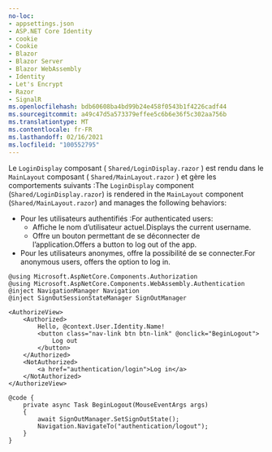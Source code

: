 ```yaml
---
no-loc:
- appsettings.json
- ASP.NET Core Identity
- cookie
- Cookie
- Blazor
- Blazor Server
- Blazor WebAssembly
- Identity
- Let's Encrypt
- Razor
- SignalR
ms.openlocfilehash: bdb60608ba4bd99b24e458f0543b1f4226cadf44
ms.sourcegitcommit: a49c47d5a573379effee5c6b6e36f5c302aa756b
ms.translationtype: MT
ms.contentlocale: fr-FR
ms.lasthandoff: 02/16/2021
ms.locfileid: "100552795"
---
```

<span data-ttu-id="7cddb-101">Le `LoginDisplay` composant ( `Shared/LoginDisplay.razor` ) est rendu dans le `MainLayout` composant ( `Shared/MainLayout.razor` ) et gère les comportements suivants :</span><span class="sxs-lookup"><span data-stu-id="7cddb-101">The `LoginDisplay` component (`Shared/LoginDisplay.razor`) is rendered in the `MainLayout` component (`Shared/MainLayout.razor`) and manages the following behaviors:</span></span>

* <span data-ttu-id="7cddb-102">Pour les utilisateurs authentifiés :</span><span class="sxs-lookup"><span data-stu-id="7cddb-102">For authenticated users:</span></span>
  * <span data-ttu-id="7cddb-103">Affiche le nom d’utilisateur actuel.</span><span class="sxs-lookup"><span data-stu-id="7cddb-103">Displays the current username.</span></span>
  * <span data-ttu-id="7cddb-104">Offre un bouton permettant de se déconnecter de l’application.</span><span class="sxs-lookup"><span data-stu-id="7cddb-104">Offers a button to log out of the app.</span></span>
* <span data-ttu-id="7cddb-105">Pour les utilisateurs anonymes, offre la possibilité de se connecter.</span><span class="sxs-lookup"><span data-stu-id="7cddb-105">For anonymous users, offers the option to log in.</span></span>

```razor
@using Microsoft.AspNetCore.Components.Authorization
@using Microsoft.AspNetCore.Components.WebAssembly.Authentication
@inject NavigationManager Navigation
@inject SignOutSessionStateManager SignOutManager

<AuthorizeView>
    <Authorized>
        Hello, @context.User.Identity.Name!
        <button class="nav-link btn btn-link" @onclick="BeginLogout">
            Log out
        </button>
    </Authorized>
    <NotAuthorized>
        <a href="authentication/login">Log in</a>
    </NotAuthorized>
</AuthorizeView>

@code {
    private async Task BeginLogout(MouseEventArgs args)
    {
        await SignOutManager.SetSignOutState();
        Navigation.NavigateTo("authentication/logout");
    }
}
```
